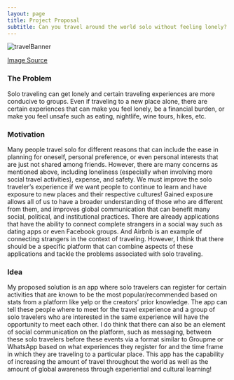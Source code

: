```yaml
---
layout: page
title: Project Proposal
subtitle: Can you travel around the world solo without feeling lonely?
---
```


![travelBanner][travelBanner]

[travelBanner]: http://nylaivy.github.io/hci/img/travelBanner.jpeg
[Image Source](https://theveliger.org/6797/world-travel-banner/)




### The Problem 
Solo traveling can get lonely and certain traveling experiences are more conducive to groups. Even if traveling to a new place alone, there are certain experiences that can make you feel lonely, be a financial burden, or make you feel unsafe such as eating, nightlife, wine tours, hikes, etc. 

### Motivation 
Many people travel solo for different reasons that can include the ease in planning for oneself, personal preference, or even personal interests that are just not shared among friends. However, there are many concerns as mentioned above, including loneliness (especially when involving more social travel activities), expense, and safety. We must improve the solo traveler’s experience if we want people to continue to learn and have exposure to new places and their respective cultures! Gained exposure allows all of us to have a broader understanding of those who are different from them, and improves global communication that can benefit many social, political, and institutional practices. There are already applications that have the ability to connect complete strangers in a social way such as dating apps or even Facebook groups. And Airbnb is an example of connecting strangers in the context of traveling. However, I think that there should be a specific platform that can combine aspects of these applications and tackle the problems associated with solo traveling.

### Idea 
My proposed solution is an app where solo travelers can register for certain activities that are known to be the most popular/recommended based on stats from a platform like yelp or the creators’ prior knowledge. The app can tell these people where to meet for the travel experience and a group of solo travelers who are interested in the same experience will have the opportunity to meet each other. I do think that there can also be an element of social communication on the platform, such as messaging, between these solo travelers before these events via a format similar to Groupme or WhatsApp based on what experiences they register for and the time frame in which they are traveling to a particular place. This app has the capability of increasing the amount of travel throughout the world as well as the amount of global awareness through experiential and cultural learning!



